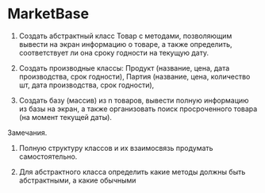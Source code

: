 # MarketBase

1) Создать абстрактный класс Товар с методами, позволяющим вывести 
на экран информацию о товаре, а также определить, соответствует ли она 
сроку годности на текущую дату. 

2) Создать производные классы: 
Продукт (название, цена, дата производства, срок годности), 
Партия (название, цена, количество шт, дата производства, срок годности), 

3) Создать базу (массив) из n товаров, вывести полную информацию из 
базы на экран, а также организовать поиск просроченного товара (на 
момент текущей даты). 


Замечания.

1. Полную структуру классов и их взаимосвязь продумать 
самостоятельно.

2. Для абстрактного класса определить какие методы должны быть 
абстрактными, а какие обычными
